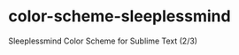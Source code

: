 color-scheme-sleeplessmind
==========================

Sleeplessmind Color Scheme for Sublime Text (2/3)